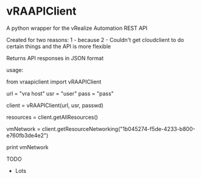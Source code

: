 vRAAPIClient
============

A python wrapper for the vRealize Automation REST API

Created for two reasons:
1 - because
2 - Couldn't get cloudclient to do certain things and the API is more flexible

Returns API responses in JSON format

usage:

from vraapiclient import vRAAPIClient

url = "vra host"
usr = "user"
pass = "pass"

client = vRAAPIClient(url, usr, passwd)

resources = client.getAllResources()

vmNetwork = client.getResourceNetworking("1b045274-f5de-4233-b800-e760fb3de4e2")

print vmNetwork


TODO
- Lots
